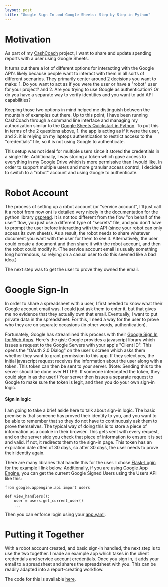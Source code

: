 ```yaml
---
layout: post
title: "Google Sign In and Google Sheets: Step by Step in Python"
---
```



# Motivation

As part of my [CashCoach][cashcoach] project, I want to share and update spending reports with a user using Google Sheets.

It turns out there a lot of different options for interacting with the Google API's likely because people want to interact with them in all sorts of different scenarios.  They primarily center around 2 decisions you want to make: 1. Do you want to act as if you were the user or have a "robot" user for your project? and 2. Are you trying to use Google as authentication? Or do you have a separate way to verify identities and you want to add API capabilities?

Keeping those two options in mind helped me distinguish between the mountain of examples out there.   Up to this point, I have been running CashCoach through a command line interface and managing my authorization similar to the [Google Sheets Quickstart in Python][sheets-quickstart].   To put this in terms of the 2 questions above, 1. the app is acting as if it were the user, and 2. it is relying on my laptops authentication to restrict access to the "credentials" file, so it is not using Google to authenticate.

 This setup was not ideal for multiple users since it stored the credentials in a single file.  Additionally, I was storing a token which gave access to everything in my Google Drive which is more permissive than I would like.  In order to support multiple users and more granular access control, I decided to switch to a "robot" account and using Google to authenticate.

# Robot Account

The process of setting up a robot account (or "service account", I'll just call it a robot from now on) is detailed very nicely in the documentation for the python library [gspread][gspread-auth].  It is not too different from the flow "on behalf of the user" flow, you just use a different type of "secrets" file, and you don't have to prompt the user before interacting with the API (since your robot can only access its own sheets).   As a result, the robot needs to share whatever document you want with the user for them to see it.  Alternatively, the user could create a document and then share it with the robot account, and then the robot could modify it.  (The service account email is usually something long horrendous, so relying on a casual user to do this seemed like a bad idea.)

The next step was to get the user to prove they owned the email.

# Google Sign-In

In order to share a spreadsheet with a user, I first needed to know what their Google account email was.  I could just ask them to enter it, but that gives me no evidence that they actually own that email.  Eventually, I want to put private data in the spreadsheet.  For this, I need a way for the user to prove who they are on separate occasions (in other words, authentication).

Fortunately, Google has streamlined this process with their [Google Sign In for Web Apps][google-signin].  Here's the gist: Google provides a javascript library which issues a request to the Google Servers with your app's "Client ID".  This opens the "OAuth 2.0 Dialog" on the user's screen which asks them whether they want to grant permission to this app.  If they select yes, the initial javascript request receives the information about the user along with a token.  This token can then be sent to your server. (Note: Sending this to the server should be done over HTTPS. If someone intercepted the token, they could sign in as the user!)  Your server then issues a separate request to Google to make sure the token is legit, and then you do your own sign-in logic.

#### Sign in logic

I am going to take a brief aside here to talk about sign-in logic.  The basic premise is that someone has proved their identity to you, and you want to be able to remember that so they do not have to continuously ask them to prove themselves.   The typical way of doing this is to store a piece of information as a cookie in their browser.  This gets sent with every request, and on the server side you check that piece of information to ensure it is set and valid.  If not, it redirects them to the sign-in page.   This token has an expiration date often of 30 days, so after 30 days, the user needs to prove their identity again.

There are many libraries that handle this for the user.  I chose [Flask-Login][flask-login] for the example I link below. Additionally, if you are using [Google App Engine][gae], you can get the current Google Signed Users using the Users API like this:

```
from google.appengine.api import users

def view_handlers():
    user = users.get_current_user()
    ...
```

Then you can enforce login using your [app.yaml][gae-app-yaml].


# Putting it Together

With a robot account created, and basic sign-in handled, the next step is to use the two together.  I made an example app which takes in the client credentials and service account credentials.  Once you sign in, it adds your email to a spreadsheet and shares the spreadsheet with you.  This can be readily adapted into a report-creating workflow.

The code for this is available [here][signin-example].


[cashcoach]:https://github.com/pcarleton/cashcoach
[sheets-quickstart]:https://developers.google.com/sheets/api/quickstart/python#step_3_set_up_the_sample
[gspread-auth]:http://gspread.readthedocs.io/en/latest/oauth2.html
[google-signin]:https://developers.google.com/identity/sign-in/web/sign-in
[flask-login]:https://github.com/maxcountryman/flask-login

[gae]:https://cloud.google.com/appengine/docs/standard/python/users/#Python_User_authentication_in_Python
[gae-app-yaml]:https://cloud.google.com/appengine/docs/standard/go/config/appref#handlers_login
[signin-example]:https://github.com/pcarleton/google-login-example
